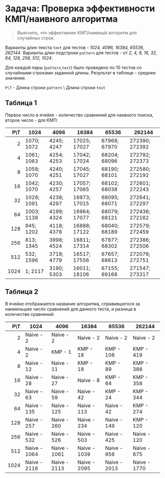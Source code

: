 # Задача: Проверка эффективности КМП/наивного алгоритма

 > Выяснить, что эффективнее КМП/наивный алгоритм для случайных строк.

Варианты длин текста `text` для тестов - *1024, 4096, 16384, 65536, 262144*. 
Варианты длин подстроки `pattern` для тестов - от *2, 4, 8, 16, 32, 64, 128, 256, 512, 1024*.

Для каждой пары (`pattern`,`text`) было проведено по 10 тестов со случайными строками заданной длины. Результат в таблице - среднее значение. 

`P\T` - Длина строки `pattern` \ Длина строки `text`  


## Таблица 1  

Первое число в ячейке - количество сравнений для наивного поиска, второе число - для КМП:  

|  P\T |              1024  |              4096  |             16384  |             65536  |            262144  |
|-----:|--------------------|--------------------|--------------------|--------------------|--------------------|
|    2 |    1070;     1072  |    4245;     4247  |   17025;    17027  |   67968;    67970  |  272390;   272392  |
|    4 |    1061;     1063  |    4254;     4253  |   17042;    17024  |   68204;    68096  |  272792;   272373  |
|    8 |    1058;     1070  |    4240;     4251  |   17045;    17027  |   68190;    68101  |  272580;   272192  |
|   16 |    1042;     1070  |    4230;     4257  |   17057;    17065  |   68102;    68038  |  272601;   272243  |
|   32 |    1028;     1091  |    4238;     4297  |   16973;    17015  |   68095;    68071  |  272641;   272297  |
|   64 |    1003;     1138  |    4199;     4324  |   16964;    17077  |   68079;    68121  |  272436;   272162  |
|  128 |     945;     1202  |    4118;     4378  |   16888;    17122  |   68040;    68189  |  272579;   272459  |
|  256 |     813;     1345  |    3998;     4524  |   16811;    17314  |   67877;    68302  |  272386;   272506  |
|  512 |     532;     1596  |    3718;     4779  |   16517;    17556  |   67657;    68613  |  272076;   272751  |
| 1024 |       1;     2117  |    3190;     5303  |   16011;    18106  |   67155;    69168  |  271547;   273317  |

## Таблица 2  

В ячейке отображается название алгоритма, справившегося за наименьшее число сравнений для данного теста, и разница в количестве сравнений: 

|  P\T |              1024  |              4096  |             16384  |             65536  |            262144  |
|-----:|--------------------|--------------------|--------------------|--------------------|--------------------|
|    2 | Naive -         2  | Naive -         2  | Naive -         2  | Naive -         2  | Naive -         2  | 
|    4 | Naive -         2  |  KMP  -         1  |  KMP  -        18  |  KMP  -       108  |  KMP  -       419  | 
|    8 | Naive -        12  | Naive -        11  |  KMP  -        18  |  KMP  -        89  |  KMP  -       388  | 
|   16 | Naive -        28  | Naive -        27  | Naive -         8  |  KMP  -        64  |  KMP  -       358  | 
|   32 | Naive -        63  | Naive -        59  | Naive -        42  |  KMP  -        24  |  KMP  -       344  | 
|   64 | Naive -       135  | Naive -       125  | Naive -       113  | Naive -        42  |  KMP  -       274  | 
|  128 | Naive -       257  | Naive -       260  | Naive -       234  | Naive -       149  |  KMP  -       120  | 
|  256 | Naive -       532  | Naive -       526  | Naive -       503  | Naive -       425  | Naive -       120  | 
|  512 | Naive -      1064  | Naive -      1061  | Naive -      1039  | Naive -       956  | Naive -       675  | 
| 1024 | Naive -      2116  | Naive -      2113  | Naive -      2095  | Naive -      2013  | Naive -      1770  | 
